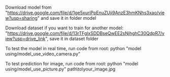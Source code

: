 Download model from "https://drive.google.com/file/d/1ge5xuriPpEnuZUji9AnzE3hmKNhs3xao/view?usp=sharing" and save it in folder model

Download dataset if you want to train for another model: "https://drive.google.com/file/d/13rTFglxSDDBseQwEE2sNjhghC30QdpR7/view?usp=drive_link", save it in dataset folder

To test the model in real time, run code from root: python "model using/model_use_video_camera.py"

To test prediction for image, run code from root: python "model using/model_use_picture.py" path\to\your_image.jpg
